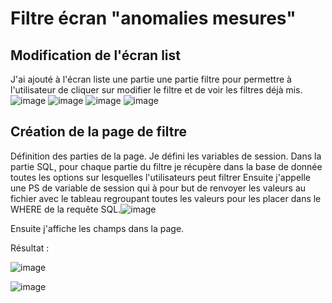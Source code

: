 # Filtre écran "anomalies mesures"

## Modification de l'écran list 

J'ai ajouté à l'écran liste une partie une partie filtre pour permettre à l'utilisateur de cliquer sur modifier le filtre et de voir les filtres déjà mis.
![image](https://github.com/MathisCastell/Stage-Filtre-cran-anomalies-mesures-/assets/148212506/6d9e3b3b-f960-427f-bea1-86e7968bdc6f)
![image](https://github.com/MathisCastell/Stage-Filtre-cran-anomalies-mesures-/assets/148212506/fff6d282-af3b-47ed-bc34-30ebc576d794)
![image](https://github.com/MathisCastell/Stage-Filtre-cran-anomalies-mesures-/assets/148212506/c3140e15-cc25-410d-9ca0-e47fe978160a)
![image](https://github.com/MathisCastell/Stage-Filtre-cran-anomalies-mesures-/assets/148212506/ecf006ed-bc2a-4693-bad2-caec0112bf5f)

## Création de la page de filtre 

Définition des parties de la page.
Je défini les variables de session.
Dans la partie SQL, pour chaque partie du filtre je récupère dans la base de donnée toutes les options sur lesquelles l'utilisateurs peut filtrer
Ensuite j'appelle une PS de variable de session qui à pour but de renvoyer les valeurs au fichier avec le tableau regroupant toutes les valeurs pour les placer dans le WHERE de la requête SQL.![image](https://github.com/MathisCastell/Stage-Filtre-cran-anomalies-mesures-/assets/148212506/e9aed5f0-294b-4637-84cd-d1b61fa71598)


Ensuite j'affiche les champs dans la page.


Résultat :

![image](https://github.com/MathisCastell/Stage-Filtre-cran-anomalies-mesures-/assets/148212506/7ca64ccf-54f6-42fb-9424-c080dbf2b386)

![image](https://github.com/MathisCastell/Stage-Filtre-cran-anomalies-mesures-/assets/148212506/b1ba762e-b1f5-4562-b8c0-6e5ad62bd532)






